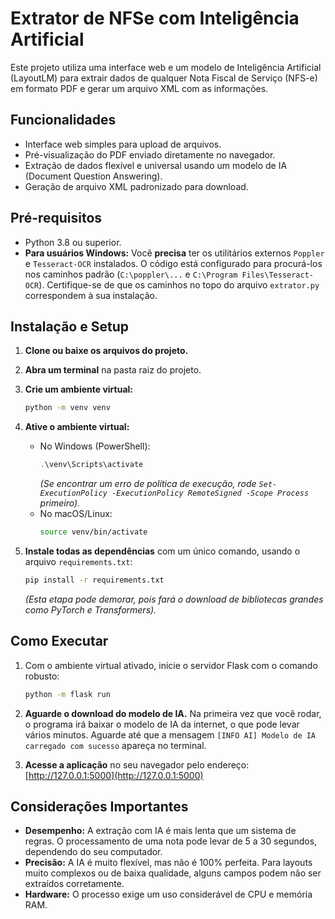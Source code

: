 # Extrator de NFSe com Inteligência Artificial

Este projeto utiliza uma interface web e um modelo de Inteligência Artificial (LayoutLM) para extrair dados de qualquer Nota Fiscal de Serviço (NFS-e) em formato PDF e gerar um arquivo XML com as informações.

## Funcionalidades
- Interface web simples para upload de arquivos.
- Pré-visualização do PDF enviado diretamente no navegador.
- Extração de dados flexível e universal usando um modelo de IA (Document Question Answering).
- Geração de arquivo XML padronizado para download.

## Pré-requisitos
- Python 3.8 ou superior.
- **Para usuários Windows:** Você **precisa** ter os utilitários externos `Poppler` e `Tesseract-OCR` instalados. O código está configurado para procurá-los nos caminhos padrão (`C:\poppler\...` e `C:\Program Files\Tesseract-OCR`). Certifique-se de que os caminhos no topo do arquivo `extrator.py` correspondem à sua instalação.

## Instalação e Setup

1.  **Clone ou baixe os arquivos do projeto.**

2.  **Abra um terminal** na pasta raiz do projeto.

3.  **Crie um ambiente virtual:**
    ```bash
    python -m venv venv
    ```

4.  **Ative o ambiente virtual:**
    - No Windows (PowerShell):
      ```powershell
      .\venv\Scripts\activate
      ```
      *(Se encontrar um erro de política de execução, rode `Set-ExecutionPolicy -ExecutionPolicy RemoteSigned -Scope Process` primeiro).*
    - No macOS/Linux:
      ```bash
      source venv/bin/activate
      ```

5.  **Instale todas as dependências** com um único comando, usando o arquivo `requirements.txt`:
    ```bash
    pip install -r requirements.txt
    ```
    *(Esta etapa pode demorar, pois fará o download de bibliotecas grandes como PyTorch e Transformers).*

## Como Executar

1.  Com o ambiente virtual ativado, inicie o servidor Flask com o comando robusto:
    ```bash
    python -m flask run
    ```

2.  **Aguarde o download do modelo de IA.** Na primeira vez que você rodar, o programa irá baixar o modelo de IA da internet, o que pode levar vários minutos. Aguarde até que a mensagem `[INFO AI] Modelo de IA carregado com sucesso` apareça no terminal.

3.  **Acesse a aplicação** no seu navegador pelo endereço: [http://127.0.0.1:5000](http://127.0.0.1:5000)

## Considerações Importantes
- **Desempenho:** A extração com IA é mais lenta que um sistema de regras. O processamento de uma nota pode levar de 5 a 30 segundos, dependendo do seu computador.
- **Precisão:** A IA é muito flexível, mas não é 100% perfeita. Para layouts muito complexos ou de baixa qualidade, alguns campos podem não ser extraídos corretamente.
- **Hardware:** O processo exige um uso considerável de CPU e memória RAM.